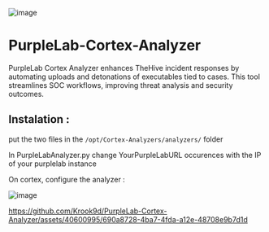 ![image](https://github.com/Krook9d/PurpleLab-Cortex-Analyzer/assets/40600995/d51ef534-8483-442c-9e2c-7d02021b6939)


# PurpleLab-Cortex-Analyzer
PurpleLab Cortex Analyzer enhances TheHive incident responses by automating uploads and detonations of executables tied to cases. This tool streamlines SOC workflows, improving threat analysis and security outcomes.


## Instalation : 

put the two files in the `/opt/Cortex-Analyzers/analyzers/` folder

In PurpleLabAnalyzer.py change YourPurpleLabURL occurences with the IP of your purplelab instance

On cortex, configure the analyzer : 

![image](https://github.com/Krook9d/PurpleLab-Cortex-Analyzer/assets/40600995/e187317e-8821-467a-8957-bf7093f877af)

https://github.com/Krook9d/PurpleLab-Cortex-Analyzer/assets/40600995/690a8728-4ba7-4fda-a12e-48708e9b7d1d





